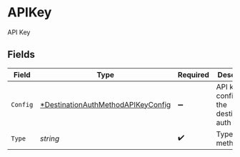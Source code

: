 # APIKey

API Key


## Fields

| Field                                                                                          | Type                                                                                           | Required                                                                                       | Description                                                                                    |
| ---------------------------------------------------------------------------------------------- | ---------------------------------------------------------------------------------------------- | ---------------------------------------------------------------------------------------------- | ---------------------------------------------------------------------------------------------- |
| `Config`                                                                                       | [*DestinationAuthMethodAPIKeyConfig](../../models/shared/destinationauthmethodapikeyconfig.md) | :heavy_minus_sign:                                                                             | API key config for the destination's auth method                                               |
| `Type`                                                                                         | *string*                                                                                       | :heavy_check_mark:                                                                             | Type of auth method                                                                            |